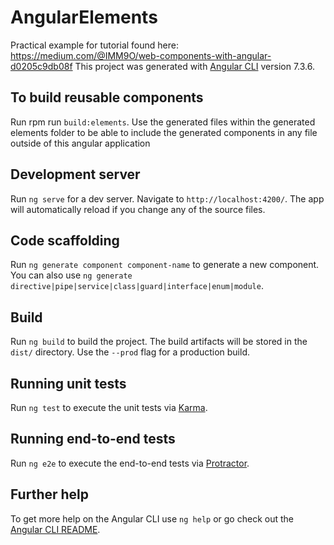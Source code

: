 # AngularElements
Practical example for tutorial found here: https://medium.com/@IMM9O/web-components-with-angular-d0205c9db08f
This project was generated with [Angular CLI](https://github.com/angular/angular-cli) version 7.3.6.

## To build reusable components
Run rpm run `build:elements`. Use the generated files within the generated elements folder to be able to include the generated components in any file outside of this angular application

## Development server

Run `ng serve` for a dev server. Navigate to `http://localhost:4200/`. The app will automatically reload if you change any of the source files.

## Code scaffolding

Run `ng generate component component-name` to generate a new component. You can also use `ng generate directive|pipe|service|class|guard|interface|enum|module`.

## Build

Run `ng build` to build the project. The build artifacts will be stored in the `dist/` directory. Use the `--prod` flag for a production build.

## Running unit tests

Run `ng test` to execute the unit tests via [Karma](https://karma-runner.github.io).

## Running end-to-end tests

Run `ng e2e` to execute the end-to-end tests via [Protractor](http://www.protractortest.org/).

## Further help

To get more help on the Angular CLI use `ng help` or go check out the [Angular CLI README](https://github.com/angular/angular-cli/blob/master/README.md).
